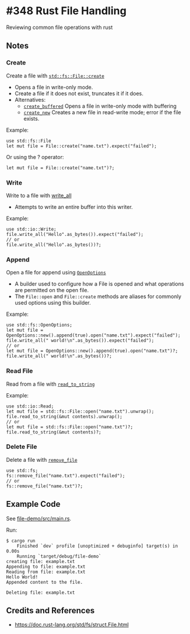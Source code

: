 # #348 Rust File Handling

Reviewing common file operations with rust

## Notes

### Create

Create a file with [`std::fs::File::create`](https://doc.rust-lang.org/std/fs/struct.File.html#method.create)

* Opens a file in write-only mode.
* Create a file if it does not exist, truncates it if it does.
* Alternatives:
    * [`create_buffered`](https://doc.rust-lang.org/std/fs/struct.File.html#method.create_buffered) Opens a file in write-only mode with buffering
    * [`create_new`](https://doc.rust-lang.org/std/fs/struct.File.html#method.create_new) Creates a new file in read-write mode; error if the file exists.

Example:

    use std::fs::File
    let mut file = File::create("name.txt").expect("failed");

Or using the ? operator:

    let mut file = File::create("name.txt")?;

### Write

Write to a file with [write_all](https://doc.rust-lang.org/std/io/trait.Write.html#method.write_all)

* Attempts to write an entire buffer into this writer.

Example:

    use std::io::Write;
    file.write_all("Hello".as_bytes()).expect("failed");
    // or
    file.write_all("Hello".as_bytes())?;

### Append

Open a file for append using [`OpenOptions`](https://doc.rust-lang.org/std/fs/struct.OpenOptions.html)

* A builder used to configure how a File is opened and what operations are permitted on the open file.
* The `File::open` and `File::create` methods are aliases for commonly used options using this builder.

Example:

    use std::fs::OpenOptions;
    let mut file = OpenOptions::new().append(true).open("name.txt").expect("failed");
    file.write_all(" world!\n".as_bytes()).expect("failed");
    // or
    let mut file = OpenOptions::new().append(true).open("name.txt")?;
    file.write_all(" world!\n".as_bytes())?;

### Read File

Read from a file with [`read_to_string`](https://doc.rust-lang.org/std/fs/fn.read_to_string.html)

Example:

    use std::io::Read;
    let mut file = std::fs::File::open("name.txt").unwrap();
    file.read_to_string(&mut contents).unwrap();
    // or
    let mut file = std::fs::File::open("name.txt")?;
    file.read_to_string(&mut contents)?;

### Delete File

Delete a file with [`remove_file`](https://doc.rust-lang.org/std/fs/fn.remove_file.html)

    use std::fs;
    fs::remove_file("name.txt").expect("failed");
    // or
    fs::remove_file("name.txt")?;

## Example Code

See [file-demo/src/main.rs](./file-demo/src/main.rs).

Run:

    $ cargo run
        Finished `dev` profile [unoptimized + debuginfo] target(s) in 0.00s
        Running `target/debug/file-demo`
    creating file: example.txt
    Appending to file: example.txt
    Reading from file: example.txt
    Hello World!
    Appended content to the file.

    Deleting file: example.txt

## Credits and References

* <https://doc.rust-lang.org/std/fs/struct.File.html>
